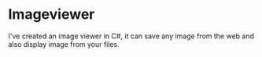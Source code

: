 # Imageviewer
I've created an image viewer in C#, it can save any image from the web and also display image from your files.
